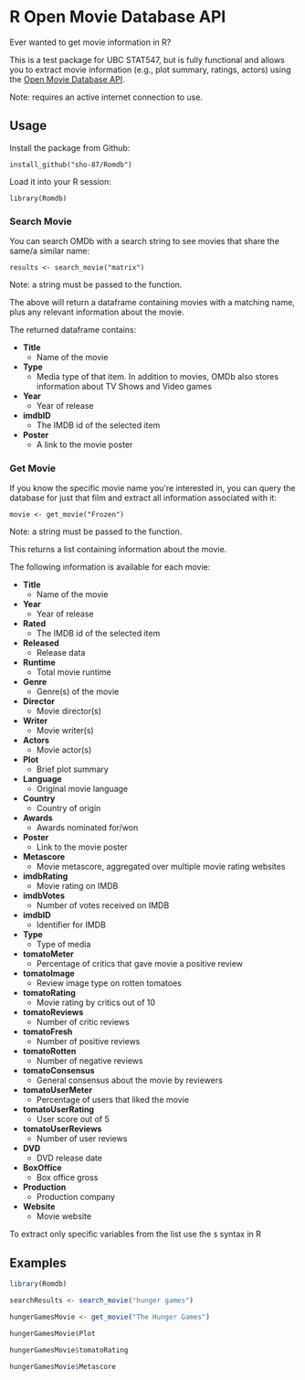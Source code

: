 <!-- README.md is generated from README.Rmd. Please edit that file -->
R Open Movie Database API
=========================

Ever wanted to get movie information in R?

This is a test package for UBC STAT547, but is fully functional and allows you to extract movie information (e.g., plot summary, ratings, actors) using the [Open Movie Database API](http://www.omdbapi.com).

Note: requires an active internet connection to use.

Usage
-----

Install the package from Github:

`install_github("sho-87/Romdb")`

Load it into your R session:

`library(Romdb)`

### Search Movie

You can search OMDb with a search string to see movies that share the same/a similar name:

`results <- search_movie("matrix")`

Note: a string must be passed to the function.

The above will return a dataframe containing movies with a matching name, plus any relevant information about the movie.

The returned dataframe contains:

-   **Title**
    -   Name of the movie
-   **Type**
    -   Media type of that item. In addition to movies, OMDb also stores information about TV Shows and Video games
-   **Year**
    -   Year of release
-   **imdbID**
    -   The IMDB id of the selected item
-   **Poster**
    -   A link to the movie poster

### Get Movie

If you know the specific movie name you're interested in, you can query the database for just that film and extract all information associated with it:

`movie <- get_movie("Frozen")`

Note: a string must be passed to the function.

This returns a list containing information about the movie.

The following information is available for each movie:

-   **Title**
    -   Name of the movie
-   **Year**
    -   Year of release
-   **Rated**
    -   The IMDB id of the selected item
-   **Released**
    -   Release data
-   **Runtime**
    -   Total movie runtime
-   **Genre**
    -   Genre(s) of the movie
-   **Director**
    -   Movie director(s)
-   **Writer**
    -   Movie writer(s)
-   **Actors**
    -   Movie actor(s)
-   **Plot**
    -   Brief plot summary
-   **Language**
    -   Original movie language
-   **Country**
    -   Country of origin
-   **Awards**
    -   Awards nominated for/won
-   **Poster**
    -   Link to the movie poster
-   **Metascore**
    -   Movie metascore, aggregated over multiple movie rating websites
-   **imdbRating**
    -   Movie rating on IMDB
-   **imdbVotes**
    -   Number of votes received on IMDB
-   **imdbID**
    -   Identifier for IMDB
-   **Type**
    -   Type of media
-   **tomatoMeter**
    -   Percentage of critics that gave movie a positive review
-   **tomatoImage**
    -   Review image type on rotten tomatoes
-   **tomatoRating**
    -   Movie rating by critics out of 10
-   **tomatoReviews**
    -   Number of critic reviews
-   **tomatoFresh**
    -   Number of positive reviews
-   **tomatoRotten**
    -   Number of negative reviews
-   **tomatoConsensus**
    -   General consensus about the movie by reviewers
-   **tomatoUserMeter**
    -   Percentage of users that liked the movie
-   **tomatoUserRating**
    -   User score out of 5
-   **tomatoUserReviews**
    -   Number of user reviews
-   **DVD**
    -   DVD release date
-   **BoxOffice**
    -   Box office gross
-   **Production**
    -   Production company
-   **Website**
    -   Movie website

To extract only specific variables from the list use the `$` syntax in R

Examples
--------

``` r
library(Romdb)

searchResults <- search_movie("hunger games")

hungerGamesMovie <- get_movie("The Hunger Games")

hungerGamesMovie$Plot

hungerGamesMovie$tomatoRating

hungerGamesMovie$Metascore
```
